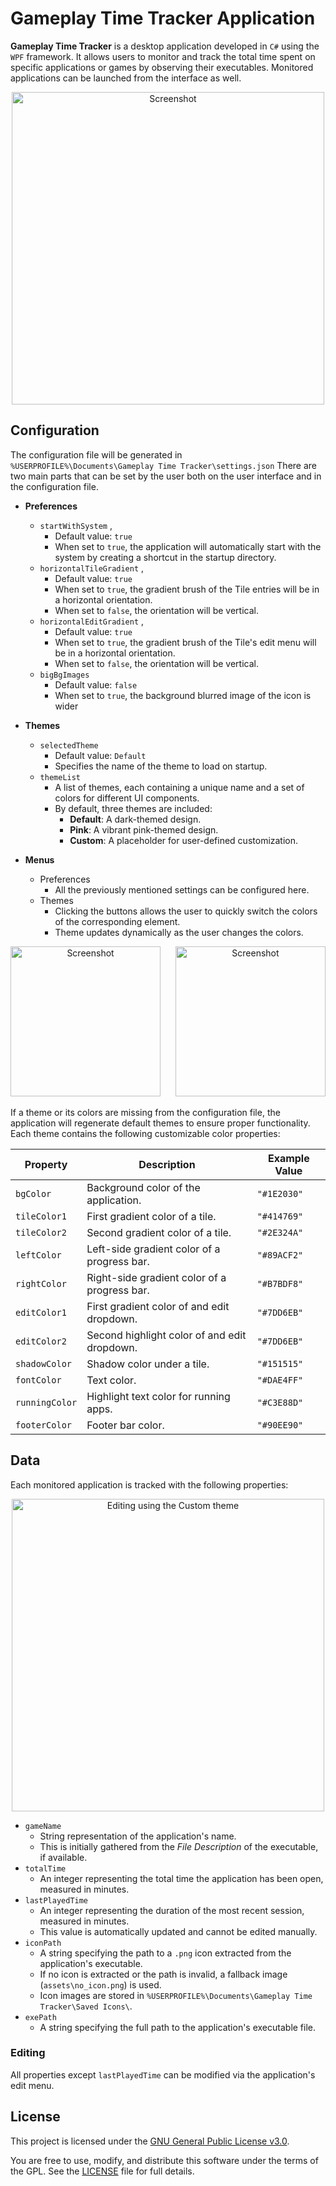 # Gameplay Time Tracker Application

**Gameplay Time Tracker** is a desktop application developed in `C#` using the `WPF` framework. It allows users to monitor and track the total time spent on specific applications or games by observing their executables.
Monitored applications can be launched from the interface as well.
<p align="center">
	<img alt="Screenshot" src="https://www.kepfeltoltes.eu/images/2024/12/07/917main.png" width="500"/>
</p>

## Configuration
The configuration file will be generated in `%USERPROFILE%\Documents\Gameplay Time Tracker\settings.json`
There are two main parts that can be set by the user both on the user interface and in the configuration file.

- **Preferences**
	- `startWithSystem` ,
		- Default value: `true`
		- When set to `true`, the application will automatically start with the system by creating a shortcut in the startup directory.
	- `horizontalTileGradient` ,
		- Default value: `true`
		- When set to `true`, the gradient brush of the Tile entries will be in a horizontal orientation.
        - When set to `false`, the orientation will be vertical.
	- `horizontalEditGradient` ,
		- Default value: `true`
		- When set to `true`, the gradient brush of the Tile's edit menu will be in a horizontal orientation.
		- When set to `false`, the orientation will be vertical.
    -  `bigBgImages`
        - Default value: `false`
        - When set to `true`, the background blurred image of the icon is wider

	
- **Themes**
	- `selectedTheme`
		- Default value: `Default`
		- Specifies the name of the theme to load on startup.
	- `themeList`
		- A list of themes, each containing a unique name and a set of colors for different UI components.
		- By default, three themes are included:
			-   **Default**: A dark-themed design.
			-   **Pink**: A vibrant pink-themed design.
			-   **Custom**: A placeholder for user-defined customization.
- **Menus**
  - Preferences
    - All the previously mentioned settings can be configured here.  
  - Themes
    - Clicking the buttons allows the user to quickly switch the colors of the corresponding element.
    - Theme updates dynamically as the user changes the colors.
	  
<p align="center">
	<img alt="Screenshot" src="https://i.imgur.com/9k5Gp2a.png" width="240" style="margin-right: 20px;"/>
	<img alt="Screenshot" src="https://i.imgur.com/3uTIKNE.png" width="240"/>
</p>

  If a theme or its colors are missing from the configuration file, the application will regenerate default themes to ensure proper functionality.
  Each theme contains the following customizable color properties:

| Property       | Description                                  |Example Value     |
|----------------|----------------------------------------------|------------------|
| `bgColor`      | Background color of the application.         | `"#1E2030"`      | 
| `tileColor1`   | First gradient color of a tile.              | `"#414769"`      | 
| `tileColor2`   | Second gradient color of a tile.             | `"#2E324A"`      | 
| `leftColor`    | Left-side gradient color of a progress bar.  | `"#89ACF2"`      | 
| `rightColor`   | Right-side gradient color of a progress bar. | `"#B7BDF8"`      |
| `editColor1`   | First gradient color of and edit dropdown.   | `"#7DD6EB"`      | 
| `editColor2`   | Second highlight color of and edit dropdown. | `"#7DD6EB"`      |
| `shadowColor`  | Shadow color under a tile.                   | `"#151515"`      | 
| `fontColor`    | Text color.                                  | `"#DAE4FF"`      | 
| `runningColor` | Highlight text color for running apps.       | `"#C3E88D"`      |
| `footerColor`  | Footer bar color.                            | `"#90EE90"`      |

## Data
Each monitored application is tracked with the following properties:
<p align="center">
	<img alt="Editing using the Custom theme" src="https://i.imgur.com/Z4856Su.png" width="500"/>
</p>

- `gameName`
	- String representation of the application's name.
	- This is initially gathered from the _File Description_ of the executable, if available.
- `totalTime`
	- An integer representing the total time the application has been open, measured in minutes.
- `lastPlayedTime`
	- An integer representing the duration of the most recent session, measured in minutes.
	- This value is automatically updated and cannot be edited manually.
- `iconPath`
	- A string specifying the path to a `.png` icon extracted from the application's executable.
	- If no icon is extracted or the path is invalid, a fallback image (`assets\no_icon.png`) is used.
	- Icon images are stored in `%USERPROFILE%\Documents\Gameplay Time Tracker\Saved Icons\`.
- `exePath`
	- A string specifying the full path to the application's executable file.

### Editing
All properties except `lastPlayedTime` can be modified via the application's edit menu.


## License

This project is licensed under the [GNU General Public License v3.0](https://www.gnu.org/licenses/gpl-3.0.html).

You are free to use, modify, and distribute this software under the terms of the GPL. See the [LICENSE](./LICENSE) file for full details.


